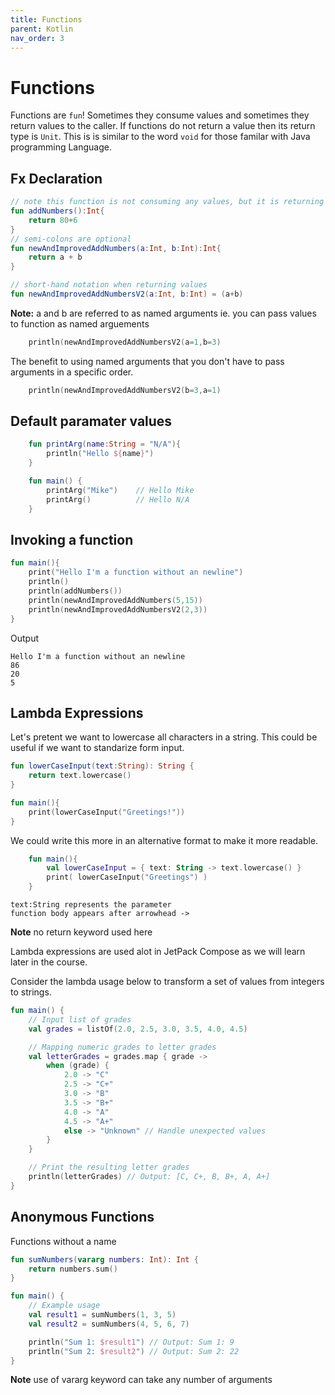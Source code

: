 ```yaml
---
title: Functions
parent: Kotlin
nav_order: 3
---
```


# Functions

Functions are `fun`! Sometimes they consume values and sometimes they return values
to the caller. If functions do not return a value then its return type is `Unit`. This 
is is similar to the word `void` for those familar with Java programming Language.

## Fx Declaration
```kotlin
// note this function is not consuming any values, but it is returning an Int
fun addNumbers():Int{
    return 80+6
}
// semi-colons are optional
fun newAndImprovedAddNumbers(a:Int, b:Int):Int{
    return a + b
}

// short-hand notation when returning values
fun newAndImprovedAddNumbersV2(a:Int, b:Int) = (a+b)
```
**Note:** a and b are referred to as named arguments ie. you can pass values to function
as named arguements
```kotlin
    println(newAndImprovedAddNumbersV2(a=1,b=3)
```
The benefit to using named arguments that you don't have to pass arguments in a specific order.
```kotlin
    println(newAndImprovedAddNumbersV2(b=3,a=1)
```

## Default paramater values
```kotlin
    fun printArg(name:String = "N/A"){
        println("Hello ${name}")
    }

    fun main() {
        printArg("Mike")    // Hello Mike
        printArg()          // Hello N/A
    }
```

## Invoking a function
```kotlin
fun main(){
    print("Hello I'm a function without an newline")
    println()
    println(addNumbers())
    println(newAndImprovedAddNumbers(5,15))
    println(newAndImprovedAddNumbersV2(2,3))
}
```

Output
```
Hello I'm a function without an newline
86
20
5
```

## Lambda Expressions

Let's pretent we want to lowercase all characters in a string. This could be useful
if we want to standarize form input.
```kotlin
fun lowerCaseInput(text:String): String {
    return text.lowercase()
}

fun main(){
    print(lowerCaseInput("Greetings!"))
}
```
We could write this more in an alternative format to make it more readable.

```kotlin
    fun main(){
        val lowerCaseInput = { text: String -> text.lowercase() }
        print( lowerCaseInput("Greetings") )
    }
```

```plaintext
text:String represents the parameter
function body appears after arrowhead ->
```
**Note** no return keyword used here

Lambda expressions are used alot in JetPack Compose as we will learn later in the course.

Consider the lambda usage below to transform a set of values from integers to strings.

```kotlin
fun main() {
    // Input list of grades
    val grades = listOf(2.0, 2.5, 3.0, 3.5, 4.0, 4.5)

    // Mapping numeric grades to letter grades
    val letterGrades = grades.map { grade ->
        when (grade) {
            2.0 -> "C"
            2.5 -> "C+"
            3.0 -> "B"
            3.5 -> "B+"
            4.0 -> "A"
            4.5 -> "A+"
            else -> "Unknown" // Handle unexpected values
        }
    }

    // Print the resulting letter grades
    println(letterGrades) // Output: [C, C+, B, B+, A, A+]
}
```

## Anonymous Functions 
Functions without a name

```kotlin
fun sumNumbers(vararg numbers: Int): Int {
    return numbers.sum()
}

fun main() {
    // Example usage
    val result1 = sumNumbers(1, 3, 5)
    val result2 = sumNumbers(4, 5, 6, 7)

    println("Sum 1: $result1") // Output: Sum 1: 9
    println("Sum 2: $result2") // Output: Sum 2: 22
}
```
**Note** use of vararg keyword can take any number of arguments

